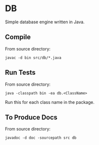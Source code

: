 # DB

Simple database engine written in Java.

## Compile

From source directory:

`javac -d bin src/db/*.java`

## Run Tests

From source directory:

`java -classpath bin -ea db.<ClassName>`

Run this for each class name in the package.

## To Produce Docs

From source directory:

`javadoc -d doc -sourcepath src db`
